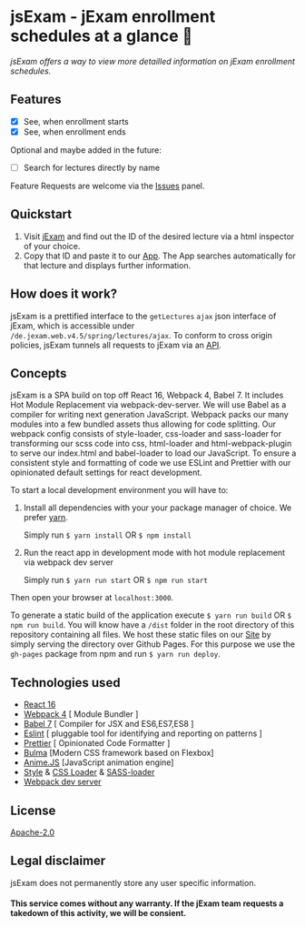 # jsExam - jExam enrollment schedules at a glance 👀

_jsExam offers a way to view more detailled information on jExam enrollment schedules._

## Features

- [x] See, when enrollment starts
- [x] See, when enrollment ends

Optional and maybe added in the future:

- [ ] Search for lectures directly by name

Feature Requests are welcome via the [Issues](https://github.com/jsExam/jsExam/issues) panel.

## Quickstart

1. Visit [jExam](https://jexam.inf.tu-dresden.de/de.jexam.web.v4.5/spring/welcome) and find out the ID of the desired lecture via a html inspector of your choice.
2. Copy that ID and paste it to our [App](https://jsexam.github.io/jsExam/). The App searches automatically for that lecture and displays further information.

## How does it work?

jsExam is a prettified interface to the `getLectures` `ajax` json interface of jExam, which is accessible under `/de.jexam.web.v4.5/spring/lectures/ajax`. To conform to cross origin policies, jsExam tunnels all requests to jExam via an [API](https://github.com/jsExam/jsExam/tree/master/api).

## Concepts

jsExam is a SPA build on top off React 16, Webpack 4, Babel 7. It includes Hot Module Replacement via webpack-dev-server. We will use Babel as a compiler for writing next generation JavaScript. Webpack packs our many modules into a few bundled assets thus allowing for code splitting. Our webpack config consists of style-loader, css-loader and sass-loader for transforming our scss code into css, html-loader and html-webpack-plugin to serve our index.html and babel-loader to load our JavaScript. To ensure a consistent style and formatting of code we use ESLint and Prettier with our opinionated default settings for react development.

To start a local development environment you will have to:

1. Install all dependencies with your your package manager of choice. We prefer [yarn](https://github.com/yarnpkg/yarn).

   Simply run `$ yarn install` OR `$ npm install`

2. Run the react app in development mode with hot module replacement via webpack dev server

   Simply run `$ yarn run start` OR `$ npm run start`

Then open your browser at `localhost:3000`.

To generate a static build of the application execute `$ yarn run build` OR `$ npm run build`. You will know have a `/dist` folder in the root directory of this repository containing all files. We host these static files on our [Site](https://jsexam.github.io/jsExam/) by simply serving the directory over Github Pages.
For this purpose we use the `gh-pages` package from npm and run `$ yarn run deploy`.

## Technologies used

- [React 16](https://github.com/facebook/react)
- [Webpack 4](https://github.com/webpack/webpack) [ Module Bundler ]
- [Babel 7](https://github.com/babel/babel) [ Compiler for JSX and ES6,ES7,ES8 ]
- [Eslint](https://github.com/eslint/eslint/) [ pluggable tool for identifying and reporting on patterns ]
- [Prettier](https://github.com/prettier/prettier) [ Opinionated Code Formatter ]
- [Bulma](https://github.com/jgthms/bulma) [Modern CSS framework based on Flexbox]
- [Anime.JS](https://github.com/juliangarnier/anime/) [JavaScript animation engine]
- [Style](https://github.com/webpack-contrib/style-loader) & [CSS Loader](https://github.com/webpack-contrib/css-loader) & [SASS-loader](https://github.com/webpack-contrib/sass-loader)
- [Webpack dev server](https://github.com/webpack/webpack-dev-server)

## License

[Apache-2.0](https://github.com/jsExam/jsExam/blob/master/LICENSE)

## Legal disclaimer

jsExam does not permanently store any user specific information.

#### This service comes without any warranty. If the jExam team requests a takedown of this activity, we will be consient.
